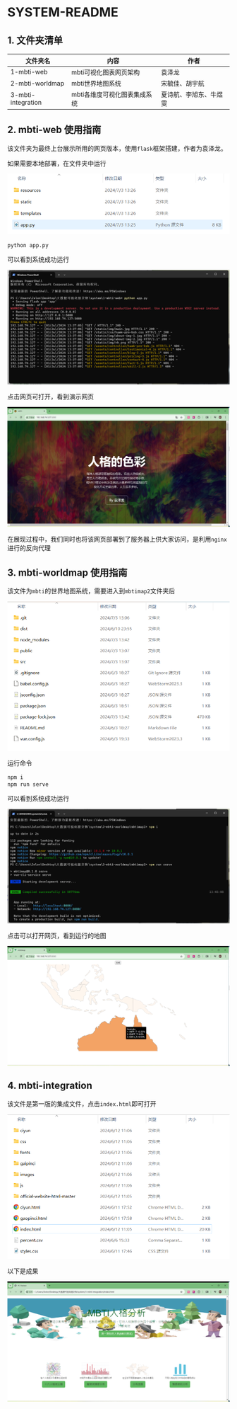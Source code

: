 # SYSTEM-README

## 1. 文件夹清单

| 文件夹名           | 内容                         | 作者                   |
| ------------------ | ---------------------------- | ---------------------- |
| 1-mbti-web         | mbti可视化图表网页架构       | 袁泽龙                 |
| 2-mbti-worldmap    | mbti世界地图系统             | 宋毓佳、胡宇航         |
| 3-mbti-integration | mbti各维度可视化图表集成系统 | 夏诗航、李旭东、牛煜雯 |

## 2. mbti-web 使用指南

该文件夹为最终上台展示所用的网页版本，使用`flask`框架搭建，作者为袁泽龙。

如果需要本地部署，在文件夹中运行

![sys-1](../pic/sys-1.png)

```shell
python app.py
```

可以看到系统成功运行

![sys-2](../pic/sys-2.png)

点击网页可打开，看到演示网页

![sys-3](../pic/sys-3.png)

在展现过程中，我们同时也将该网页部署到了服务器上供大家访问，是利用`nginx`进行的反向代理

## 3. mbti-worldmap 使用指南

该文件为`mbti`的世界地图系统，需要进入到`mbtimap2`文件夹后

![sys-4](../pic/sys-4.png)

运行命令

```shell
npm i 
npm run serve
```

可以看到系统成功运行

![sys-5](../pic/sys-5.png)

点击可以打开网页，看到运行的地图

![sys-6](../pic/sys-6.png)

## 4. mbti-integration

该文件是第一版的集成文件，点击`index.html`即可打开

![sys-7](../pic/sys-7.png)

以下是成果

![sys-8](../pic/sys-8.png)
